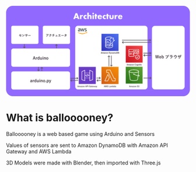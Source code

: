 ![ballooooney_architecture.png](ballooooney_architecture.png)

# What is ballooooney?

Ballooooney is a web based game using Arduino and Sensors

Values of sensors are sent to Amazon DynamoDB with Amazon API Gateway and AWS Lambda

3D Models were made with Blender, then imported with Three.js
